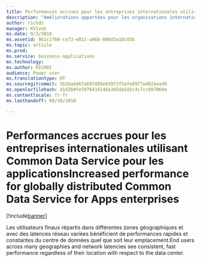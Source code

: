 ```yaml
---
title: Performances accrues pour les entreprises internationales utilisant Common Data Service pour les applications
description: "Améliorations apportées pour les organisations internationales utilisant Common Data Service pour les applications"
author: richdi
manager: KVivek
ms.date: 9/3/2018
ms.assetid: 9b1c1f60-ce73-e811-a96b-000d3a18c83b
ms.topic: article
ms.prod: 
ms.service: business-applications
ms.technology: 
ms.author: RICHDI
audience: Power user
ms.translationtype: HT
ms.sourcegitcommit: 5b2badd67a697d89e63973f5afe0977e402aead0
ms.openlocfilehash: d1d2b0fe5976416246a3d5da5d2c4c7cc697068e
ms.contentlocale: fr-fr
ms.lasthandoff: 09/10/2018

---
```

# <a name="increased-performance-for-globally-distributed-common-data-service-for-apps-enterprises"></a><span data-ttu-id="b225b-103">Performances accrues pour les entreprises internationales utilisant Common Data Service pour les applications</span><span class="sxs-lookup"><span data-stu-id="b225b-103">Increased performance for globally distributed Common Data Service for Apps enterprises</span></span>


[!include[banner](../../includes/banner.md)]

<span data-ttu-id="b225b-104">Les utilisateurs finaux répartis dans différentes zones géographiques et avec des latences réseau variées bénéficient de performances rapides et constantes du centre de données quel que soit leur emplacement.</span><span class="sxs-lookup"><span data-stu-id="b225b-104">End users across many geographies and network latencies see consistent, fast performance regardless of their location with respect to the data center.</span></span>

